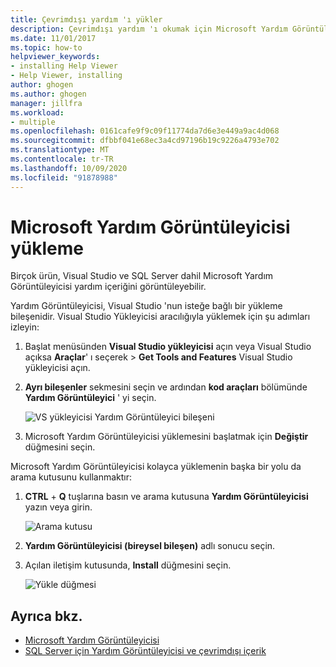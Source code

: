 ```yaml
---
title: Çevrimdışı yardım 'ı yükler
description: Çevrimdışı yardım 'ı okumak için Microsoft Yardım Görüntüleyicisi nasıl yükleneceğini öğrenin. Visual Studio ve SQL Server gibi çeşitli ürünler Yardım Görüntüleyicisi 'ni kullanarak yardım içeriği sunmaya yardımcı olur.
ms.date: 11/01/2017
ms.topic: how-to
helpviewer_keywords:
- installing Help Viewer
- Help Viewer, installing
author: ghogen
ms.author: ghogen
manager: jillfra
ms.workload:
- multiple
ms.openlocfilehash: 0161cafe9f9c09f11774da7d6e3e449a9ac4d068
ms.sourcegitcommit: dfbbf041e68ec3a4cd97196b19c9226a4793e702
ms.translationtype: MT
ms.contentlocale: tr-TR
ms.lasthandoff: 10/09/2020
ms.locfileid: "91878988"
---
```

# <a name="microsoft-help-viewer-installation"></a>Microsoft Yardım Görüntüleyicisi yükleme

Birçok ürün, Visual Studio ve SQL Server dahil Microsoft Yardım Görüntüleyicisi yardım içeriğini görüntüleyebilir.

Yardım Görüntüleyicisi, Visual Studio 'nun isteğe bağlı bir yükleme bileşenidir. Visual Studio Yükleyicisi aracılığıyla yüklemek için şu adımları izleyin:

1. Başlat menüsünden **Visual Studio yükleyicisi** açın veya Visual Studio açıksa **Araçlar**' ı seçerek  >  **Get Tools and Features** Visual Studio yükleyicisi açın.

1. **Ayrı bileşenler** sekmesini seçin ve ardından **kod araçları** bölümünde **Yardım Görüntüleyici** ' yi seçin.

   ![VS yükleyicisi Yardım Görüntüleyici bileşeni](media/installation/vs-installer.png)

1. Microsoft Yardım Görüntüleyicisi yüklemesini başlatmak için **Değiştir** düğmesini seçin.

Microsoft Yardım Görüntüleyicisi kolayca yüklemenin başka bir yolu da arama kutusunu kullanmaktır:

1. **CTRL** + **Q** tuşlarına basın ve arama kutusuna **Yardım Görüntüleyicisi** yazın veya girin.

   ![Arama kutusu](media/installation/quick-launch.png)

1. **Yardım Görüntüleyicisi (bireysel bileşen)** adlı sonucu seçin.

1. Açılan iletişim kutusunda, **Install** düğmesini seçin.

   ![Yükle düğmesi](media/installation/install.png)

## <a name="see-also"></a>Ayrıca bkz.

- [Microsoft Yardım Görüntüleyicisi](../help-viewer/overview.md)
- [SQL Server için Yardım Görüntüleyicisi ve çevrimdışı içerik](/sql/sql-server/sql-server-help-installation)